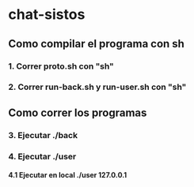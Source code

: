 # chat-sistos
## Como compilar el programa con sh
### 1. Correr proto.sh  con "sh"
### 2. Correr run-back.sh y run-user.sh con "sh"
## Como correr los programas
### 3. Ejecutar ./back <PORT>
### 4. Ejecutar ./user <IP> <PORT>
#### 4.1 Ejecutar en local ./user 127.0.0.1 <PORT>


